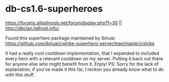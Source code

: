 # db-cs1.6-superheroes
https://forums.alliedmods.net/forumdisplay.php?f=30 || http://dbclan.hdhost.info/

Found this superhero package maintained by ibiruai:
https://github.com/ibiruai/cstrike-superhero-server/tree/master/cstrike

It had a really cool cooldown implementation, that I expanded to included every hero with a relevant cooldown on my server. Putting it back out there for anyone else who might benefit from it. Enjoy!
PS: Sorry for the lack of explanation; if you've made it this far, I reckon you already know what to do with this stuff. 
